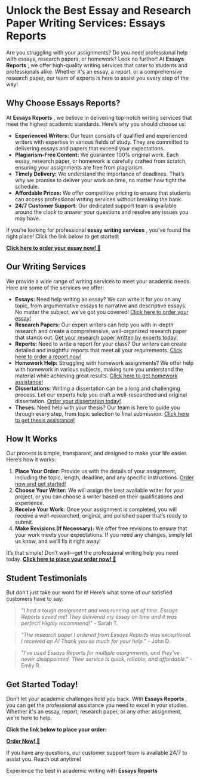 # Unlock the Best Essay and Research Paper Writing Services: Essays Reports

Are you struggling with your assignments? Do you need professional help with essays, research papers, or homework? Look no further! At **Essays Reports** , we offer high-quality writing services that cater to students and professionals alike. Whether it's an essay, a report, or a comprehensive research paper, our team of experts is here to assist you every step of the way!

## Why Choose **Essays Reports**?

At **Essays Reports** , we believe in delivering top-notch writing services that meet the highest academic standards. Here’s why you should choose us:

- **Experienced Writers:** Our team consists of qualified and experienced writers with expertise in various fields of study. They are committed to delivering essays and papers that exceed your expectations.
- **Plagiarism-Free Content:** We guarantee 100% original work. Each essay, research paper, or homework is carefully crafted from scratch, ensuring your assignments are free from plagiarism.
- **Timely Delivery:** We understand the importance of deadlines. That’s why we promise to deliver your work on time, no matter how tight the schedule.
- **Affordable Prices:** We offer competitive pricing to ensure that students can access professional writing services without breaking the bank.
- **24/7 Customer Support:** Our dedicated support team is available around the clock to answer your questions and resolve any issues you may have.

If you’re looking for professional **essay writing services** , you’ve found the right place! Click the link below to get started:

[**Click here to order your essay now! 📝**](https://tinyurl.com/topessay?keyword=essays+reports)

## Our Writing Services

We provide a wide range of writing services to meet your academic needs. Here are some of the services we offer:

- **Essays:** Need help writing an essay? We can write it for you on any topic, from argumentative essays to narrative and descriptive essays. No matter the subject, we’ve got you covered! [Click here to order your essay!](https://tinyurl.com/topessay?keyword=essays+reports)
- **Research Papers:** Our expert writers can help you with in-depth research and create a comprehensive, well-organized research paper that stands out. [Get your research paper written by experts today!](https://tinyurl.com/topessay?keyword=essays+reports)
- **Reports:** Need to write a report for your class? Our writers can create detailed and insightful reports that meet all your requirements. [Click here to order a report now!](https://tinyurl.com/topessay?keyword=essays+reports)
- **Homework Help:** Struggling with homework assignments? We offer help with homework in various subjects, making sure you understand the material while achieving great results. [Click here to get homework assistance!](https://tinyurl.com/topessay?keyword=essays+reports)
- **Dissertations:** Writing a dissertation can be a long and challenging process. Let our experts help you craft a well-researched and original dissertation. [Order your dissertation today!](https://tinyurl.com/topessay?keyword=essays+reports)
- **Theses:** Need help with your thesis? Our team is here to guide you through every step, from topic selection to final submission. [Click here to get thesis assistance!](https://tinyurl.com/topessay?keyword=essays+reports)

## How It Works

Our process is simple, transparent, and designed to make your life easier. Here’s how it works:

1. **Place Your Order:** Provide us with the details of your assignment, including the topic, length, deadline, and any specific instructions. [Order now and get started!](https://tinyurl.com/topessay?keyword=essays+reports)
2. **Choose Your Writer:** We will assign the best available writer for your project, or you can choose a writer based on their qualifications and experience.
3. **Receive Your Work:** Once your assignment is completed, you will receive a well-researched, original, and polished paper that’s ready to submit.
4. **Make Revisions (If Necessary):** We offer free revisions to ensure that your work meets your expectations. If you need any changes, simply let us know, and we’ll fix it right away!

It’s that simple! Don’t wait—get the professional writing help you need today. [**Click here to place your order now! 🚀**](https://tinyurl.com/topessay?keyword=essays+reports)

## Student Testimonials

But don’t just take our word for it! Here’s what some of our satisfied customers have to say:

> _"I had a tough assignment and was running out of time. Essays Reports saved me! They delivered my essay on time and it was perfect! Highly recommend!"_ - Sarah T.

> _"The research paper I ordered from Essays Reports was exceptional. I received an A! Thank you so much for your help."_ - John D.

> _"I’ve used Essays Reports for multiple assignments, and they’ve never disappointed. Their service is quick, reliable, and affordable."_ - Emily R.

## Get Started Today!

Don’t let your academic challenges hold you back. With **Essays Reports** , you can get the professional assistance you need to excel in your studies. Whether it's an essay, report, research paper, or any other assignment, we’re here to help.

**Click the link below to place your order:**

[**Order Now! 🚀**](https://tinyurl.com/topessay?keyword=essays+reports)

If you have any questions, our customer support team is available 24/7 to assist you. Reach out anytime!

Experience the best in academic writing with **Essays Reports**
